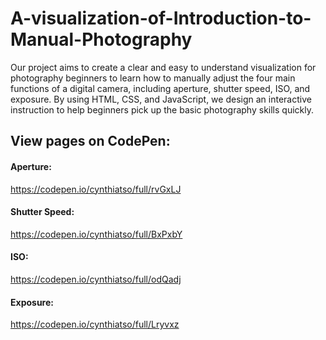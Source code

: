 # A-visualization-of-Introduction-to-Manual-Photography

Our project aims to create a clear and easy to understand visualization for photography beginners to learn how to manually adjust the four main functions of a digital camera, including aperture, shutter speed, ISO, and exposure. By using HTML, CSS, and JavaScript, we design an interactive instruction to help beginners pick up the basic photography skills quickly.


## View pages on CodePen:
#### Aperture:

https://codepen.io/cynthiatso/full/rvGxLJ

#### Shutter Speed:

https://codepen.io/cynthiatso/full/BxPxbY

#### ISO:

https://codepen.io/cynthiatso/full/odQadj

#### Exposure:

https://codepen.io/cynthiatso/full/Lryvxz
